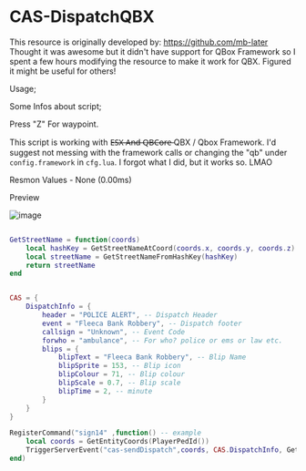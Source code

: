 # CAS-DispatchQBX

This resource is originally developed by: https://github.com/mb-later
Thought it was awesome but it didn't have support for QBox Framework so I spent a few hours modifying the resource to make it work for QBX. Figured it might be useful for others!

Usage;

Some Infos about script;


Press "Z" For waypoint.


This script is working with E̶S̶X̶ ̶A̶n̶d̶ ̶Q̶B̶C̶o̶r̶e̶ QBX / Qbox Framework.
I'd suggest not messing with the framework calls or changing the "qb" under ```config.framework``` in ```cfg.lua```. I forgot what I did, but it works so. LMAO


Resmon Values - None (0.00ms)


Preview

![image](https://github.com/mb-later/CAS-Dispatch/assets/68826839/88bed940-ed7d-4c5c-8914-c8be561ee0cd)


```lua

GetStreetName = function(coords)
    local hashKey = GetStreetNameAtCoord(coords.x, coords.y, coords.z)
    local streetName = GetStreetNameFromHashKey(hashKey)
    return streetName
end


CAS = {
    DispatchInfo = {
        header = "POLICE ALERT", -- Dispatch Header
        event = "Fleeca Bank Robbery", -- Dispatch footer
        callsign = "Unknown", -- Event Code
        forwho = "ambulance", -- For who? police or ems or law etc.
        blips = {
            blipText = "Fleeca Bank Robbery", -- Blip Name
            blipSprite = 153, -- Blip icon
            blipColour = 71, -- Blip colour
            blipScale = 0.7, -- Blip scale
            blipTime = 2, -- minute
        }
    }
}

RegisterCommand("sign14" ,function() -- example
    local coords = GetEntityCoords(PlayerPedId()) 
    TriggerServerEvent("cas-sendDispatch",coords, CAS.DispatchInfo, GetStreetName(coords))
end)
```
